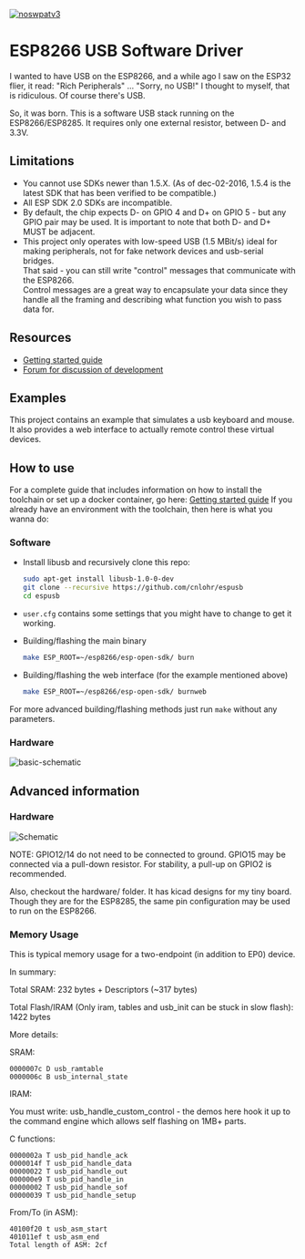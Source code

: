 [![noswpatv3](http://zoobab.wdfiles.com/local--files/start/noupcv3.jpg)](https://ffii.org/donate-now-to-save-europe-from-software-patents-says-ffii/)
# ESP8266 USB Software Driver

I wanted to have USB on the ESP8266, and a while ago I saw on the ESP32 flier, it read: "Rich Peripherals" ... "Sorry, no USB!" I thought to myself, that is ridiculous.  Of course there's USB.

So, it was born.  This is a software USB stack running on the ESP8266/ESP8285.  It requires only one external resistor, between D- and 3.3V.

## Limitations

- You cannot use SDKs newer than 1.5.X. (As of dec-02-2016, 1.5.4 is the latest SDK that has been verified to be compatible.)
- All ESP SDK 2.0 SDKs are incompatible.
- By default, the chip expects D- on GPIO 4 and D+ on GPIO 5 - but any GPIO pair may be used.  It is important to note that both D- and D+ MUST be adjacent.
- This project only operates with low-speed USB (1.5 MBit/s)
  ideal for making peripherals, not for fake network devices and usb-serial bridges.  
  That said - you can still write "control" messages that communicate with the ESP8266.  
  Control messages are a great way to encapsulate your data since they handle all the framing and describing what function you wish to pass data for.

## Resources
- [Getting started guide](https://github.com/cnlohr/espusb/wiki/Getting-Started-Guide)
- [Forum for discussion of development](http://www.esp8266.com/espusb)


## Examples

This project contains an example that simulates a usb keyboard and mouse. It also provides a web interface to actually remote control these virtual devices.

## How to use
For a complete guide that includes information on how to install the toolchain or set up a docker container, go here: [Getting started guide](https://github.com/cnlohr/espusb/wiki/Getting-Started-Guide)
If you already have an environment with the toolchain, then here is what you wanna do:

### Software

- Install libusb and recursively clone this repo: 
  
  ``` bash
  sudo apt-get install libusb-1.0-0-dev
  git clone --recursive https://github.com/cnlohr/espusb
  cd espusb
  ```

- `user.cfg` contains some settings that you might have to change to get it working. 

- Building/flashing the main binary
  
  ``` bash
  make ESP_ROOT=~/esp8266/esp-open-sdk/ burn
  ```

- Building/flashing the web interface (for the example mentioned above)
  
  ``` bash
  make ESP_ROOT=~/esp8266/esp-open-sdk/ burnweb
  ```

For more advanced building/flashing methods just run `make` without any parameters.

### Hardware

![basic-schematic](basic-schematic.png)


## Advanced information

### Hardware

![Schematic](schematic.png)

NOTE: GPIO12/14 do not need to be connected to ground. GPIO15 may be connected via a pull-down resistor.  For stability, a pull-up on GPIO2 is recommended.

Also, checkout the hardware/ folder.  It has kicad designs for my tiny board.  Though they are for the ESP8285, the same pin configuration may be used to run on the ESP8266.

### Memory Usage

This is typical memory usage for a two-endpoint (in addition to EP0) device.

In summary:

Total SRAM: 232 bytes + Descriptors (~317 bytes)

Total Flash/IRAM (Only iram, tables and usb_init can be stuck in slow flash): 1422 bytes

More details:

SRAM:

```
0000007c D usb_ramtable
0000006c B usb_internal_state
```
IRAM:

You must write: usb_handle_custom_control - the demos here hook it up to the command engine which allows self flashing on 1MB+ parts.

C functions:
```
0000002a T usb_pid_handle_ack
0000014f T usb_pid_handle_data
00000022 T usb_pid_handle_out
000000e9 T usb_pid_handle_in
00000002 T usb_pid_handle_sof
00000039 T usb_pid_handle_setup
```
From/To (in ASM):
```
40100f20 t usb_asm_start
401011ef t usb_asm_end
Total length of ASM: 2cf
```

